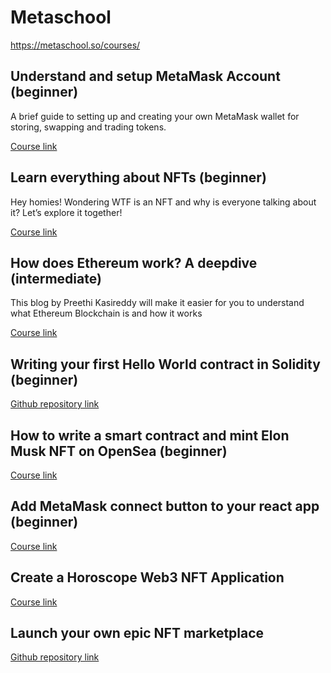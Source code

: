 # Metaschool

https://metaschool.so/courses/

## Understand and setup MetaMask Account (beginner)
A brief guide to setting up and creating your own MetaMask wallet for storing, swapping and trading tokens.

[Course link](https://metaschool.so/courses/understand-and-setup-metamask-account)

## Learn everything about NFTs (beginner)
Hey homies! Wondering WTF is an NFT and why is everyone talking about it? Let’s explore it together!

[Course link](https://metaschool.so/courses/learn-everything-about-nfts)

## How does Ethereum work? A deepdive (intermediate)
This blog by Preethi Kasireddy will make it easier for you to understand what Ethereum Blockchain is and how it works

[Course link](https://metaschool.so/courses/how-does-ethereum-work-a-deepdive)

## Writing your first Hello World contract in Solidity (beginner)

[Github repository link](https://github.com/fabricegeib/metaschool/tree/master/first-solidity-contract)

## How to write a smart contract and mint Elon Musk NFT on OpenSea (beginner)

[Course link](https://metaschool.so/courses/how-to-write-a-smart-contract-and-mint-elon-musk-nft-on-opensea)

## Add MetaMask connect button to your react app (beginner)

[Course link](https://metaschool.so/courses/add-metamask-connect-button-to-your-react-app)

## Create a Horoscope Web3 NFT Application

[Course link](https://metaschool.so/courses/create-a-horoscope-web3-nft-application)

## Launch your own epic NFT marketplace

[Github repository link](https://github.com/fabricegeib/metaschool/tree/master/nft-marketplace)